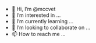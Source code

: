- 👋 Hi, I’m @mccvet
- 👀 I’m interested in ...
- 🌱 I’m currently learning ...
- 💞️ I’m looking to collaborate on ...
- 📫 How to reach me ...

<!---
mccvet/mccvet is a ✨ special ✨ repository because its `README.md` (this file) appears on your GitHub profile.
You can click the Preview link to take a look at your changes.
--->
